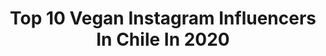---
title: Top 10 Vegan Instagram Influencers In Chile In 2020
description: >-
  Find top vegan Instagram influencers in Chile in 2020. Most popular hashtags: #vegan #recetasveganas #vi #govegan.
platform: Instagram
profiles:
  - username: "basmanicx"
    fullname: >-
      𝕬𝖓𝖓𝖆 𝕭𝖆𝖑𝖒𝖆𝖓𝖎𝖈𝖆
    location: "Chile"
    followers: 26628
    engagement: 864
    commentsToLikes: 0.027802
    id: ck14ld1ovu2340i19wzc6pgep
    verified: false
    hashtags: "#lgbt, #performance, #yoapruebo, #apocalypsenow"
  - username: "palomasurf"
    fullname: >-
      ➰Paloma Santos➰
    location: "Chile"
    followers: 15953
    engagement: 807
    commentsToLikes: 0.034211
    id: ck5hjnd1fgxhn0i110jmvpkne
    verified: false
    hashtags: "#surfing, #happy, #moneyturn, #mineralglasseyewear"
  - username: "lunarodriguezespinoza"
    fullname: >-
      LUNA 🌙
    location: "Chile"
    followers: 53935
    engagement: 1464
    commentsToLikes: 0.008358
    id: ck0vw0eibrjnh0i19kuuwf4ew
    verified: false
    hashtags: "#8marzo, #towerbridge, #chile, #chileestuyo"
  - username: "dantonbriceno21"
    fullname: >-
      Danton Briceño
    location: "Chile"
    followers: 5566
    engagement: 990
    commentsToLikes: 0.019993
    id: ck5zkpdtajwrb0i143znmz73x
    verified: false
    hashtags: "#modellife, #beach, #food, #fitnessmodel"
  - username: "antoyanezl"
    fullname: >-
      Anto Yáñez Lasalvia
    location: "Chile"
    followers: 4793
    engagement: 1028
    commentsToLikes: 0.067099
    id: ck0w1c1asilbj0i19ir9xta0e
    verified: false
    hashtags: "#chiledespierto, #ridewithyourfamily, #veganlife, #veganathlete"
  - username: "recetasdejavi"
    fullname: >-
      Javi - Plant Based Chef
    location: "Chile"
    followers: 62796
    engagement: 245
    commentsToLikes: 0.073399
    id: ck5hogrpnpjbn0i11j5wflf3b
    verified: false
    hashtags: "#recetasdejavi, #tofu, #tofulover, #cocinarte"
  - username: "mesiasvega"
    fullname: >-
      Matias Vega Rojas
    location: "Chile"
    followers: 198486
    engagement: 132
    commentsToLikes: 0.037505
    id: ck5zo5y4jpu750i14rd1tvs6q
    verified: true
    hashtags: "#wonderboom2, #pinamar, #pucon, #lenga"
  - username: "lascocinerasmetaleras"
    fullname: >-
      Jazmín Silva
    location: "Chile"
    followers: 35051
    engagement: 245
    commentsToLikes: 0.033400
    id: ck6udh1z8l26a0j71ruk6qa80
    verified: false
    hashtags: "#ellivedelas12, #pasteldechoclovegano, #findelapesca, #govegan"
  - username: "cata_arancibias"
    fullname: >-
      Cata🥑🍓✨
    location: "Chile"
    followers: 17969
    engagement: 312
    commentsToLikes: 0.038584
    id: ck5cg28pao1i20i119bowcj2l
    verified: false
    hashtags: "#rutaveganacata, #dulcesveganoscata, #recetasveganascata, #yomequedoencasa"
  - username: "monzoko"
    fullname: >-
      Jorge Monzon
    location: "Chile"
    followers: 8082
    engagement: 820
    commentsToLikes: 0.042243
    id: ck6u6rgdqhafy0j71flfdg0ch
    verified: false
    hashtags: "#vallenevado, #goprochile, #cycling, #moutainbike"
---